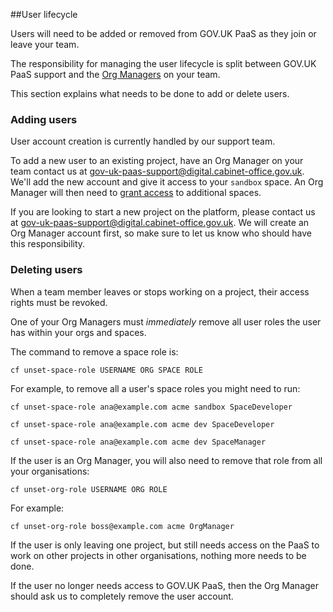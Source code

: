 ##User lifecycle

Users will need to be added or removed from GOV.UK PaaS as they join or leave your team.

The responsibility for managing the user lifecycle is split between GOV.UK PaaS support and the [Org Managers](/#org-manager) on your team. 

This section explains what needs to be done to add or delete users.

### Adding users

User account creation is currently handled by our support team.

To add a new user to an existing project, have an Org Manager on your team contact us at [gov-uk-paas-support@digital.cabinet-office.gov.uk](mailto:gov-uk-paas-support@digital.cabinet-office.gov.uk). We'll add the new account and give it access to your `sandbox` space. An Org Manager will then need to [grant access](/#granting-access) to additional spaces.

If you are looking to start a new project on the platform, please contact us at [gov-uk-paas-support@digital.cabinet-office.gov.uk](mailto:gov-uk-paas-support@digital.cabinet-office.gov.uk). We will create an Org Manager account first, so make sure to let us know who should have this responsibility.

### Deleting users

When a team member leaves or stops working on a project, their access rights must be revoked. 

One of your Org Managers must _immediately_ remove all user roles the user has within your orgs and spaces.

The command to remove a space role is:

```
cf unset-space-role USERNAME ORG SPACE ROLE
```

For example, to remove all a user's space roles you might need to run:

```
cf unset-space-role ana@example.com acme sandbox SpaceDeveloper

cf unset-space-role ana@example.com acme dev SpaceDeveloper

cf unset-space-role ana@example.com acme dev SpaceManager
```


If the user is an Org Manager, you will also need to remove that role from all your organisations:

```
cf unset-org-role USERNAME ORG ROLE
```

For example:

```
cf unset-org-role boss@example.com acme OrgManager
```


If the user is only leaving one project, but still needs access on the PaaS to work on other projects in other organisations, nothing more needs to be done. 

If the user no longer needs access to GOV.UK PaaS, then the Org Manager should ask us to completely remove the user account.
